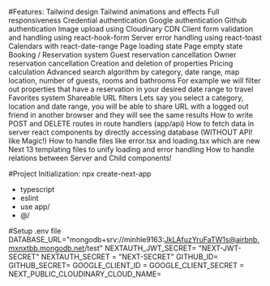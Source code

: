 #Features:
Tailwind design
Tailwind animations and effects
Full responsiveness
Credential authentication
Google authentication
Github authentication
Image upload using Cloudinary CDN
Client form validation and handling using react-hook-form
Server error handling using react-toast
Calendars with react-date-range
Page loading state
Page empty state
Booking / Reservation system
Guest reservation cancellation
Owner reservation cancellation
Creation and deletion of properties
Pricing calculation
Advanced search algorithm by category, date range, map location, number of guests, rooms and bathrooms
For example we will filter out properties that have a reservation in your desired date range to travel
Favorites system
Shareable URL filters
Lets say you select a category, location and date range, you will be able to share URL with a logged out friend in another browser and they will see the same results
How to write POST and DELETE routes in route handlers (app/api)
How to fetch data in server react components by directly accessing database (WITHOUT API! like Magic!)
How to handle files like error.tsx and loading.tsx which are new Next 13 templating files to unify loading and error handling
How to handle relations between Server and Child components!

#Project Initialization:
npx create-next-app
- typescript
- eslint
- use app/
- @/

#Setup .env file
DATABASE_URL="mongodb+srv://minhle9163:JkLAfuzYruFaTW1s@airbnb.mxnxtbb.mongodb.net/test"
NEXTAUTH_JWT_SECRET= "NEXT-JWT-SECRET"
NEXTAUTH_SECRET = "NEXT-SECRET"
GITHUB_ID=
GITHUB_SECRET=
GOOGLE_CLIENT_ID = 
GOOGLE_CLIENT_SECRET =
NEXT_PUBLIC_CLOUDINARY_CLOUD_NAME=
 
